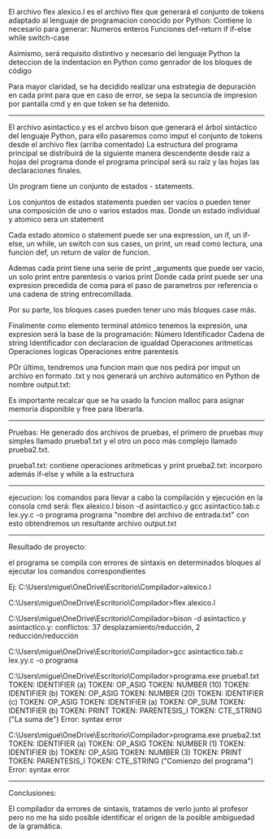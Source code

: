 El archivo flex alexico.l es el archivo flex que generará el conjunto de tokens adaptado al lenguaje de programacion conocido por Python:
Contiene lo necesario para generar:
Numeros enteros
Funciones def-return
if
if-else
while
switch-case

Asimismo, será requisito distintivo y necesario del lenguaje Python la deteccion de la indentacion en Python como genrador de los bloques de código

Para mayor claridad, se ha decidido realizar una estrategia de depuración en cada print para que en caso de error, se sepa la secuncia de impresion por pantalla cmd y en que token se ha detenido.

-----------------------------------------------------------------------------------------------------------------------------------

El archivo asintactico.y es el archvo bison que generará el árbol sintáctico del lenguaje Python, para ello pasaremos como imput el conjunto de tokens desde el archivo flex (arriba comentado)
La estructura del programa principal se distribuirá de la siguiente manera descendente desde raiz a hojas del programa donde el programa principal será su raíz y las hojas las declaraciones finales.

Un program tiene un conjunto de estados - statements.

Los conjuntos de estados statements pueden ser vacíos o pueden tener una composición de uno o varios estados mas. Donde un estado individual y atomico sera un statement

Cada estado atomico o statement puede ser una expression, un if, un if-else, un while, un switch con sus cases, un print, un read como lectura, una funcion def, un return de valor de funcion.

Ademas cada print tiene una serie de print _arguments que puede ser vacio, un solo print entre parentesis o varios print
Donde cada print puede ser una expresion precedida de coma para el paso de parametros por referencia o una cadena de string entrecomillada.


Por su parte, los bloques cases pueden tener uno más bloques case más.

Finalmente como elemento terminal atómico tenemos la expresión, una expresion será la base de la programación:
Número
Identificador
Cadena de string
Identificador con declaracion de igualdad
Operaciones aritmeticas
Operaciones logicas
Operaciones entre parentesis

POr último, tendremos una funcion main que nos pedirá por imput un archivo en formato .txt y nos generará un archivo automático en Python de nombre output.txt:

Es importante recalcar que se ha usado la funcion malloc para asignar memoria disponible y free para liberarla.

---------------------------------------------------------------------------------------------------

Pruebas:
He generado dos archivos de pruebas, el primero de pruebas muy simples llamado prueba1.txt y el otro un poco más complejo llamado prueba2.txt.

prueba1.txt: contiene operaciones aritmeticas y print
prueba2.txt: incorporo además if-else y while a la estructura

-----------------------------------------------------------------------------------------------------

ejecucion:
los comandos para llevar a cabo la compilación y ejecución en la consola cmd será:
flex alexico.l
bison -d asintactico.y
gcc asintactico.tab.c lex.yy.c -o programa
programa "nombre del archivo de entrada.txt"
con esto obtendremos un resultante archivo output.txt


------------------------------------------------------------------------------------------------------

Resultado de proyecto:

el programa se compila con errores de sintaxis en determinados bloques al ejecutar los comandos correspondientes

Ej:
C:\Users\migue\OneDrive\Escritorio\Compilador>alexico.l

C:\Users\migue\OneDrive\Escritorio\Compilador>flex alexico.l

C:\Users\migue\OneDrive\Escritorio\Compilador>bison -d asintactico.y
asintactico.y: conflictos: 37 desplazamiento/reducción, 2 reducción/reducción

C:\Users\migue\OneDrive\Escritorio\Compilador>gcc asintactico.tab.c lex.yy.c -o programa

C:\Users\migue\OneDrive\Escritorio\Compilador>programa.exe prueba1.txt
TOKEN: IDENTIFIER (a)
TOKEN: OP_ASIG
TOKEN: NUMBER (10)
TOKEN: IDENTIFIER (b)
TOKEN: OP_ASIG
TOKEN: NUMBER (20)
TOKEN: IDENTIFIER (c)
TOKEN: OP_ASIG
TOKEN: IDENTIFIER (a)
TOKEN: OP_SUM
TOKEN: IDENTIFIER (b)
TOKEN: PRINT
TOKEN: PARENTESIS_I
TOKEN: CTE_STRING ("La suma de")
Error: syntax error

C:\Users\migue\OneDrive\Escritorio\Compilador>programa.exe prueba2.txt 
TOKEN: IDENTIFIER (a)
TOKEN: OP_ASIG
TOKEN: NUMBER (1)
TOKEN: IDENTIFIER (b)
TOKEN: OP_ASIG
TOKEN: NUMBER (3)
TOKEN: PRINT
TOKEN: PARENTESIS_I
TOKEN: CTE_STRING ("Comienzo del programa")
Error: syntax error

-----------------------------------------------------------------------------------------

Conclusiones:

El compilador da errores de sintaxis, tratamos de verlo junto al profesor pero no me ha sido posible identificar el origen de la posible ambiguedad de la gramática.
